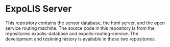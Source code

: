 # ExpoLIS Server

This repository contains the sensor database, the html server, and the open service routing machine.  The source code in this repository is from the repositories expolis-database and expolis-routing-service.  The development and testining history is available in these two repositories.
